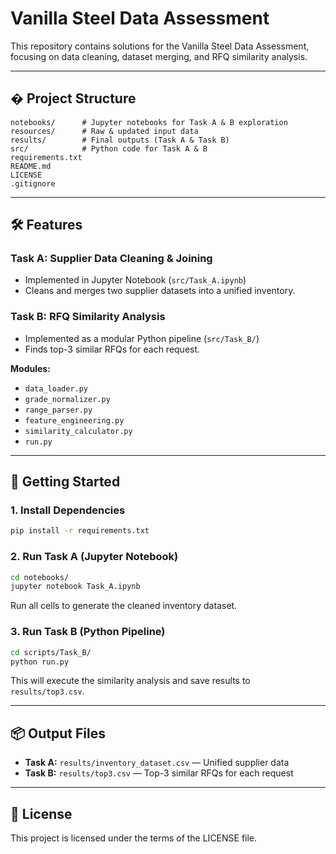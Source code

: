 
# Vanilla Steel Data Assessment

This repository contains solutions for the Vanilla Steel Data Assessment, focusing on data cleaning, dataset merging, and RFQ similarity analysis.

---

## � Project Structure

```
notebooks/      # Jupyter notebooks for Task A & B exploration
resources/      # Raw & updated input data
results/        # Final outputs (Task A & Task B)
src/            # Python code for Task A & B
requirements.txt
README.md
LICENSE
.gitignore
```

---

## 🛠 Features

### Task A: Supplier Data Cleaning & Joining
- Implemented in Jupyter Notebook (`src/Task_A.ipynb`)
- Cleans and merges two supplier datasets into a unified inventory.

### Task B: RFQ Similarity Analysis
- Implemented as a modular Python pipeline (`src/Task_B/`)
- Finds top-3 similar RFQs for each request.

**Modules:**
- `data_loader.py`
- `grade_normalizer.py`
- `range_parser.py`
- `feature_engineering.py`
- `similarity_calculator.py`
- `run.py`

---

## 🚀 Getting Started

### 1. Install Dependencies

```bash
pip install -r requirements.txt
```

### 2. Run Task A (Jupyter Notebook)

```bash
cd notebooks/
jupyter notebook Task_A.ipynb
```
Run all cells to generate the cleaned inventory dataset.

### 3. Run Task B (Python Pipeline)

```bash
cd scripts/Task_B/
python run.py
```
This will execute the similarity analysis and save results to `results/top3.csv`.

---

## 📦 Output Files

- **Task A:** `results/inventory_dataset.csv` — Unified supplier data
- **Task B:** `results/top3.csv` — Top-3 similar RFQs for each request

---

## 📄 License

This project is licensed under the terms of the LICENSE file.